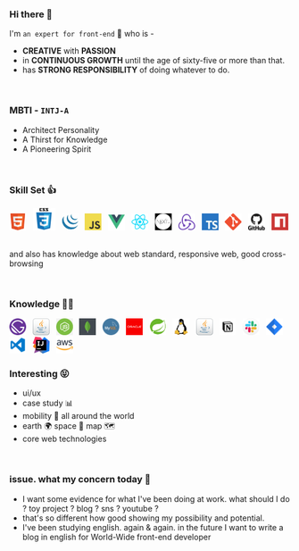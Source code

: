 ### Hi there 👋
I'm `an expert for front-end` 🥸  who is - 
- **CREATIVE** with **PASSION**
- in **CONTINUOUS GROWTH** until the age of sixty-five or more than that.  
- has **STRONG RESPONSIBILITY** of doing whatever to do.

<br/>

### MBTI - `INTJ-A`
- Architect Personality
- A Thirst for Knowledge
- A Pioneering Spirit

<br/>

### Skill Set 👍

<img alt="html5_icon" src="./assets/imgs/html5.png" width="30"> &nbsp;
<img alt="css_icon" src="./assets/imgs/css3.png" width="40"> &nbsp;
<img alt="jQuery_icon" src="./assets/imgs/jquery.png" width="30"> &nbsp;
<img alt="js_icon" src="./assets/imgs/javascript.png" width="30"> &nbsp;
<img alt="js_icon" src="./assets/imgs/vue.webp" width="30"> &nbsp;
<img alt="react_icon" src="./assets/imgs/react.webp" width="30"> &nbsp;
<img alt="nextjs_icon" src="./assets/imgs/nextjs.png" width="30"> &nbsp;
<img alt="redux_icon" src="./assets/imgs/redux.webp" width="30"> &nbsp; 
<img alt="ts_icon" src="./assets/imgs/typescript.png" width="30"> &nbsp;
<img alt="git_icon" src="./assets/imgs/git.png" width="30"> &nbsp;
<img alt="github_icon" src="./assets/imgs/github.webp" width="30"> &nbsp;
<img alt="npm_icon" src="./assets/imgs/npm.png" width="30"> &nbsp;  

and also has knowledge about web standard, responsive web, good cross-browsing

<br/>

### Knowledge 😶‍🌫️
<img alt="gatsby_icon" src="./assets/imgs/Gatsby_Logo.png" width="30"> &nbsp;
<img alt="java_icon" src="./assets/imgs/java.png" width="30"> &nbsp;
<img alt="nodejs_icon" src="./assets/imgs/node_js_logo.png" width="30"> &nbsp;
<img alt="mongo_icon" src="./assets/imgs/mongodb.png" width="30"> &nbsp;
<img alt="mysql_icon" src="./assets/imgs/mysql.png" width="30"> &nbsp;
<img alt="oracle_icon" src="./assets/imgs/oracle.png" width="30"> &nbsp;
<img alt="spring_icon" src="./assets/imgs/spring.png" width="30"> &nbsp;
<img alt="linux_icon" src="./assets/imgs/linux.png" width="30"> &nbsp;
<img alt="java_icon" src="./assets/imgs/java.png" width="30"> &nbsp;
<img alt="notion_icon" src="./assets/imgs/notion.webp" width="30"> &nbsp;
<img alt="slack_icon" src="./assets/imgs/slack.jpeg" width="30"> &nbsp;
<img alt="jira_icon" src="./assets/imgs/jira.webp" width="30"> &nbsp;
<img alt="vscode_icon" src="./assets/imgs/vscode.png" width="30"> &nbsp;
<img alt="intelliJ_icon" src="./assets/imgs/intelliJ.jpeg" width="30"> &nbsp;
<img alt="aws_icon" src="./assets/imgs/aws.webp" width="30"> &nbsp;
<br/>

### Interesting 😝
- ui/ux
- case study 📊
- mobility 🚥 all around the world
- earth 🌍 space 👾 map 🗺️
- core web technologies

<br/>

### issue. what my concern today 🤔
- I want some evidence for what I've been doing at work. what should I do ? toy project ? blog ? sns ? youtube ? 
- that's so different how good showing my possibility and potential.
- I've been studying english. again & again. in the future I want to write a blog in english for World-Wide front-end developer



<!--
**wendyPop/wendyPop** is a ✨ _special_ ✨ repository because its `README.md` (this file) appears on your GitHub profile.

Here are some ideas to get you started:

- 🌱 I’m currently learning ...
- 👯 I’m looking to collaborate on ...
- 🤔 I’m looking for help with ...
- ⚡ Fun fact: ...


- MSA
- swaggerAPI
- figma / zeplin
- sass
- yarn
- JSP
- 

-->
